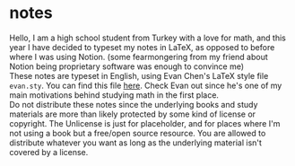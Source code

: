 # notes
Hello, I am a high school student from Turkey with a love for math, and this year I have decided to typeset my notes in LaTeX, as opposed to before where I was using Notion. (some fearmongering from my friend about Notion being proprietary software was enough to convince me)  
These notes are typeset in English, using Evan Chen's LaTeX style file `evan.sty`. You can find this file [here](https://github.com/vEnhance/dotfiles/blob/main/texmf/tex/latex/evan/evan.sty). Check Evan out since he's one of my main motivations behind studying math in the first place.  
Do not distribute these notes since the underlying books and study materials are more than likely protected by some kind of license or copyright. The Unlicense is just for placeholder, and for places where I'm not using a book but a free/open source resource. You are allowed to distribute whatever you want as long as the underlying material isn't covered by a license.
